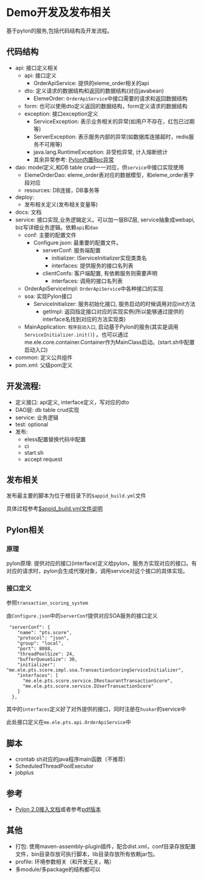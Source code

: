 # Demo开发及发布相关

基于pylon的服务,包括代码结构及开发流程。

## 代码结构

- api: 接口定义相关
	- api: 接口定义
		- OrderApiService: 提供的eleme_order相关的api 
	- dto: 定义请求的数据结构和返回的数据结构(对应javabean)
		- ElemeOrder: `OrderApiService`中接口需要的请求和返回数据结构
	- form: 也可以使用dto定义返回的数据结构，form定义请求的数据结构
	- exception: 接口exception定义
		- ServiceException: 表示业务相关的异常(如用户不存在，红包已过期等)
		- ServerException: 表示服务内部的异常(如数据库连接超时，redis服务不可用等)
		- java.lang.RuntimeException: 非受检异常, 计入熔断统计
		- 其余异常参考: [Pylon内置Rpc异常](http://wiki.ele.to:8090/pages/viewpage.action?pageId=20328819)
- dao: model定义,和DB table crud一一对应，供`service`中接口实现使用
	- ElemeOrderDao: eleme_order表对应的数据模型，和eleme_order表字段对应
	- resources: DB连接，DB事务等
- deploy:
	- 发布相关定义(发布相关变量等)
- docs: 文档
- service: 接口实现,业务逻辑定义。可以加一层BIZ层, service抽象成webapi, biz写详细业务逻辑。依赖`api`和`dao`
	- conf: 主要的配置文件
		- Configure.json: 最重要的配置文件。
			- serverConf: 服务端配置
				- initializer: IServiceInitializer实现类类名
				- interfaces: 提供服务的接口名列表
			- clientConfs: 客户端配置, 有依赖服务则需要声明
				- interfaces: 调用的接口名列表
	- OrderApiServiceImpl: `OrderApiService`中各种接口的实现
	- soa: 实现Pylon接口
		- ServiceInitializer: 服务初始化接口, 服务启动的时候调用对应init方法
			- getImpl: 返回指定接口对应的实现实例(所以能够通过提供的interface名找到对应的方法实现类)
	- MainApplication: `程序启动入口`, 启动基于Pylon的服务(其实是调用`ServiceInitializer.init()`) 。也可以通过me.ele.core.container.Container作为MainClass启动。(start.sh中配置启动入口)
- common: 定义公共组件
- pom.xml: 父级pom定义  

## 开发流程:

- 定义接口: api定义, interface定义，写对应的dto
- DAO层: db table crud实现
- service: 业务逻辑
- test: optional
- 发布: 
	- eless配置替换代码中配置
	- ci
	- start.sh
	- accept request

## 发布相关

发布最主要的脚本为位于根目录下的`$appid_build.yml`文件

具体过程参考[$appid_build.yml文件说明](docs/kuangjiagongju-39677747-071216-1111-18.pdf)

## Pylon相关

### 原理

pylon原理: 提供对应的接口(interface)定义给pylon，服务方实现对应的接口。有对应的请求时，pylon会生成代理对象，调用service对这个接口的具体实现。


### 接口定义
 
 参照`transaction_scoring_system`
 
 由`Configure.json`中的`serverConf`提供对应SOA服务的接口定义
 
 
```
 "serverConf": {
    "name": "pts.score",
    "protocol": "json",
    "group": "local",
    "port": 8088,
    "threadPoolSize": 24,
    "bufferQueueSize": 30,
    "initializer": "me.ele.pts.score.impl.soa.TransactionScoringServiceInitializer",
    "interfaces": [
      "me.ele.pts.score.service.IRestaurantTransactionScore",
      "me.ele.pts.score.service.IUserTransactionScore"
    ]
  },
```
  
其中的`interfaces`定义好了对外提供的接口，同时注册在`huskar`的service中

此处接口定义在`me.ele.pts.api.OrderApiService`中

## 脚本

- crontab sh对应的java程序main函数（不推荐）
- ScheduledThreadPoolExecutor
- jobplus

## 参考

- [Pylon 2.0接入文档](http://wiki.ele.to:8090/pages/viewpage.action?pageId=20333808)或者参考[pdf版本](docs/kuangjiagongju-20333808-141116-1409-4.pdf)

## 其他

- 打包: 使用maven-assembly-plugin插件，配合dist.xml，conf目录存放配置文件，bin目录存放可执行脚本，lib目录存放所有依赖jar包。
- profile: 环境参数相关（和开发无关，略）
- 多module/多package的结构都可以